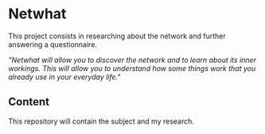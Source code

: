 # Netwhat
This project consists in researching about the network and further answering a questionnaire.

_"Netwhat will allow you to discover the network and to learn about its inner workings.
This will allow you to understand how some things work that you already use in your
everyday life."_
## Content

This repository will contain the subject and my research.
